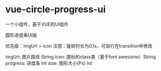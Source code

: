 # vue-circle-progress-ui

一个小组件，基于VUE的UI组件

圆形进度条UI版

优先级：imgUrl > icon
注意：旋转时长为0.1s，可自行在transition中修改

imgUrl: 图片路径 String
icon: 图标的class类（基于font awesome）String
progress: 进度条 Int
size: 图形大小(Px) Int
